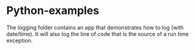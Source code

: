 # Python-examples

The logging folder contains an app that demonstrates how to log (with date/time).  It will also log the line of code that is the source of a run time exception.
